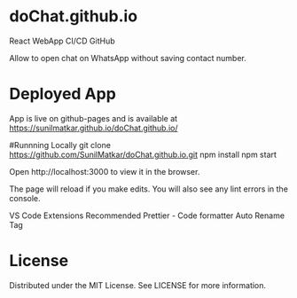 # doChat.github.io
React WebApp CI/CD GitHub 

Allow to open chat on WhatsApp without saving contact number.

# Deployed App
App is live on github-pages and is available at https://sunilmatkar.github.io/doChat.github.io/

#Runnning Locally
git clone https://github.com/SunilMatkar/doChat.github.io.git
npm install
npm start

Open http://localhost:3000 to view it in the browser.

The page will reload if you make edits.
You will also see any lint errors in the console.

VS Code Extensions Recommended
Prettier - Code formatter
Auto Rename Tag

# License

Distributed under the MIT License. See LICENSE for more information.
